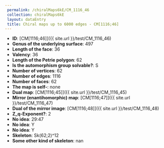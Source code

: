 ```yaml
--- 
 permalink: /chiralMaps6kE/CM_1116_46 
 collection: chiralMaps6kE
 layout: dataEntry
 title: Chiral maps up to 6000 edges - CM[1116;46]
---
```


- **ID**: [CM[1116;46]]({{ site.url }}/test/CM_1116_46)
- **Genus of the underlying surface**: 497
- **Length of the face**: 36
- **Valency**: 36
- **Length of the Petrie polygon**: 62
- **Is the automorphism group solvable?**: S
- **Number of vertices**: 62
- **Number of edges**: 1116
- **Number of faces**: 62
- **The map is self-**: none
- **Dual map**: [CM[1116;45]]({{ site.url }}/test/CM_1116_45)
- **Mirror (enantihomorphic) map**: [CM[1116;47]]({{ site.url }}/test/CM_1116_47)
- **Dual of the mirror image**: [CM[1116;48]]({{ site.url }}/test/CM_1116_48)
- **Z_q-Exponent?**: 2
- **No idea**:  29:47
- **No idea**: Y
- **No idea**: Y
- **Skeleton**: Sk(62;2)^12
- **Some other kind of skeleton**: nan

